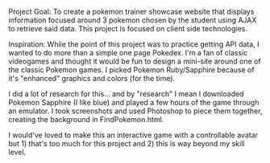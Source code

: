 Project Goal:
To create a pokemon trainer showcase website that displays information focused around 3 pokemon chosen by the student using AJAX to retrieve said data. This project is focused on client side technologies.

Inspiration:
While the point of this project was to practice getting API data, I wanted to do more than a
simple one page Pokedex. I'm a fan of classic videogames and thought it would be fun to
design a mini-site around one of the classic Pokemon games. I picked Pokemon Ruby/Sapphire
because of it's "enhanced" graphics and colors (for the time).

I did a lot of research for this... and by "research" I mean I downloaded Pokemon Sapphire (I like blue)
and played a few hours of the game through an emulator. I took screenshots and used Photoshop to piece them
together, creating the background in FindPokemon.html.

I would've loved to make this an interactive game with a controllable avatar but 1) that's too much for
this project and 2) this is way beyond my skill level.
